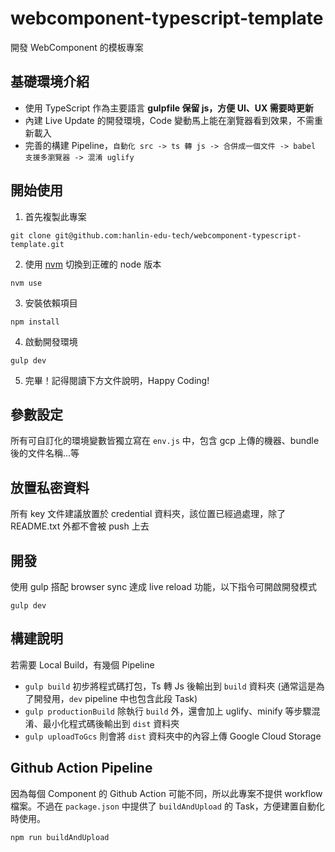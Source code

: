 # webcomponent-typescript-template

開發 WebComponent 的模板專案

## 基礎環境介紹
- 使用 TypeScript 作為主要語言 **gulpfile 保留 js，方便 UI、UX 需要時更新**
- 內建 Live Update 的開發環境，Code 變動馬上能在瀏覽器看到效果，不需重新載入
- 完善的構建 Pipeline，`自動化 src -> ts 轉 js -> 合併成一個文件 -> babel 支援多瀏覽器 -> 混淆 uglify`

## 開始使用
1. 首先複製此專案
```
git clone git@github.com:hanlin-edu-tech/webcomponent-typescript-template.git
```
2. 使用 [nvm](https://github.com/nvm-sh/nvm) 切換到正確的 node 版本
```
nvm use
```
3. 安裝依賴項目
```
npm install
```
4. 啟動開發環境
```
gulp dev
```
5. 完畢！記得閱讀下方文件說明，Happy Coding!

## 參數設定
所有可自訂化的環境變數皆獨立寫在 `env.js` 中，包含 gcp 上傳的機器、bundle 後的文件名稱...等


## 放置私密資料
所有 key 文件建議放置於 credential 資料夾，該位置已經過處理，除了 README.txt 外都不會被 push 上去

## 開發
使用 gulp 搭配 browser sync 達成 live reload 功能，以下指令可開啟開發模式
```
gulp dev
```

## 構建說明
若需要 Local Build，有幾個 Pipeline

- `gulp build` 初步將程式碼打包，Ts 轉 Js 後輸出到 `build` 資料夾 (通常這是為了開發用，`dev` pipeline 中也包含此段 Task)
- `gulp productionBuild` 除執行 `build` 外，還會加上 uglify、minify 等步驟混淆、最小化程式碼後輸出到 `dist` 資料夾
- `gulp uploadToGcs` 則會將 `dist` 資料夾中的內容上傳 Google Cloud Storage

## Github Action Pipeline
因為每個 Component 的 Github Action 可能不同，所以此專案不提供 workflow 檔案。不過在 `package.json` 中提供了 `buildAndUpload` 的 Task，方便建置自動化時使用。
```
npm run buildAndUpload
```